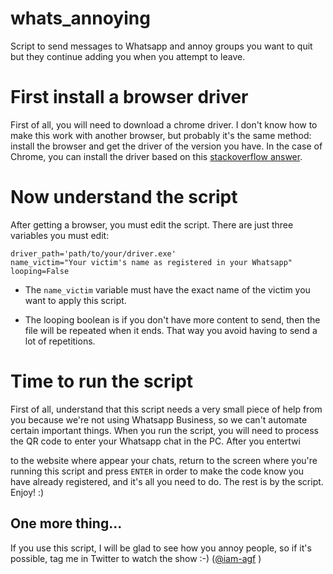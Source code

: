 # whats_annoying
Script to send messages to Whatsapp and annoy groups you want to quit but they continue adding you when you attempt to leave.

# First install a browser driver

First of all, you will need to download a chrome driver. I don't know how to make 
this work with another browser, but probably it's the same method: install the 
browser and get the driver of the version you have. In the case of Chrome, you can install
the driver based on this [stackoverflow answer](https://stackoverflow.com/questions/41133391/which-chromedriver-version-is-compatible-with-which-chrome-browser-version).

# Now understand the script

After getting a browser, you must edit the script. There are just three variables you must edit:

    driver_path='path/to/your/driver.exe'
    name_victim="Your victim's name as registered in your Whatsapp"
    looping=False

* The `name_victim` variable must have the exact name of the victim you want to apply this script.

* The looping boolean is if you don't have more content to send, then the file will be repeated when
it ends. That way you avoid having to send a lot of repetitions. 


# Time to run the script

First of all, understand that this script needs a very small piece of help from you because we're 
not using Whatsapp Business, so we can't automate certain important things. When you run the 
script, you will need to process the QR code to enter your Whatsapp chat in the PC. After you entertwi

to the website where appear your chats, return to the screen where you're running this script and
press `ENTER` in order to make the code know you have already registered, and it's all you need to 
do. The rest is by the script. Enjoy! :)

## One more thing...

If you use this script, I will be glad to see how you annoy people, so if it's possible, tag me in
 Twitter to watch the show :-) ([@iam-agf](https://twitter.com/iam-agf) )
